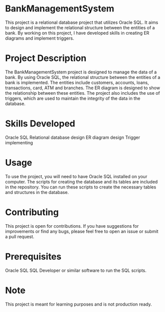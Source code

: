 # BankManagementSystem
This project is a relational database project that utilizes Oracle SQL. It aims to design and implement the relational structure between the entities of a bank. By working on this project, I have developed skills in creating ER diagrams and implement triggers.

# Project Description
The BankManagementSystem project is designed to manage the data of a bank. By using Oracle SQL, the relational structure between the entities of a bank is implemented. The entities include customers, accounts, loans, transactions, card, ATM and branches. The ER diagram is designed to show the relationship between these entities. The project also includes the use of triggers, which are used to maintain the integrity of the data in the database.

# Skills Developed
Oracle SQL
Relational database design
ER diagram design
Trigger implementing

# Usage
To use the project, you will need to have Oracle SQL installed on your computer. The scripts for creating the database and its tables are included in the repository. You can run these scripts to create the necessary tables and structures in the database.

# Contributing
This project is open for contributions. If you have suggestions for improvements or find any bugs, please feel free to open an issue or submit a pull request.

# Prerequisites
Oracle SQL
SQL Developer or similar software to run the SQL scripts.

# Note
This project is meant for learning purposes and is not production ready.
